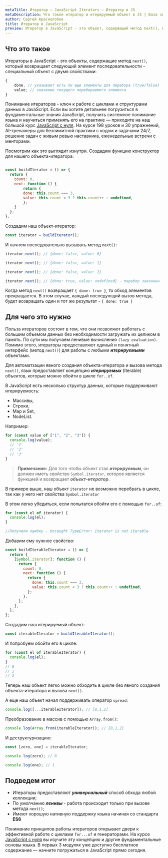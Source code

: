 ```yaml
---
metaTitle: Итератор – JavaScript Iterators – Итератор в JS
metaDescription: Что такое итератор и итерируемый объект в JS | База знаний PurpleSchool
author: Сергей Краснолобов
title: Итератор в JavaScript
preview: Итератор в JavaScript - это объект, содержащий метод next(), который возвращает следующий элемент последовательности...
---
```


## Что это такое

Итераторы в JavaScript - это объекты, содержащие метод `next()`, который возвращает следующий элемент последовательности - специальный объект с двумя свойствами:

```javascript
{
    done, // указывает есть ли еще элементы для перебора (true/false)
    value; // значение текущего перебираемого элемента
}
```

Понимание итераторов - ключ к работе с циклами и структурами данных в JavaScript. Если вы хотите детальнее погрузиться в фундаментальные знания JavaScript, получить системное понимание языка и научиться применять его на практике — приходите на наш большой курс [JavaScript с нуля](https://purpleschool.ru/course/javascript-basics?utm_source=knowledgebase&utm_medium=text&utm_campaign=iterator-v-javascript). На курсе 198 уроков и 30 упражнений, AI-тренажеры для безлимитной практики с кодом и задачами 24/7, решение задач с живым ревью наставника, еженедельные встречи с менторами.

Посмотрим как это выглядит изнутри.
Создадим функцию конструктор для нашего объекта-итератора:

```javascript

const buildIterator = () => {
  return {
    count: 0,
    next: function () {
        return {
        done: this.count === 3,
        value: this.count < 3 ? this.count++ : undefined,
        };
    }
  },
};
```

Создадим наш объект-итератор:

```javascript
const iterator = buildIterator();
```

И начнем последовательно вызывать метод `next()`:

```javascript
iterator.next(); // {done: false, value: 0}

iterator.next(); // {done: false, value: 1}

iterator.next(); // {done: false, value: 2}

iterator.next(); // {done: true, value: undefined} - перебор закончен
```

Когда метод `next()` возвращает `{ done: true }`, то обход элементов прекращается. В этом случае, каждый последующий вызов метода, будет возвращать один и тот же результат - `{ done: true }`

## Для чего это нужно

Польза итераторов состоит в том, что они позволяют работать с большим объемом данных без необходимости загружать их целиком в память. По сути мы получаем ленивые вычисления `(lazy evaluation)`. Помимо этого, итераторы предоставляют единый и понятный интерфейс (метод `next()`) для работы с любыми **_итерируемыми_** объектами.

Для автоматзации явного создания объекта-итератора и вызова метода `next()`, язык предоставляет концепцию **_итерируемых_** (Iterable) объектов, которые можно обойти в цикле `for..of`.

В JavaScript есть несколько структур данных, которые поддерживают итерируемость:

- Массивы,
- Строки,
- Map и Set,
- NodeList.

Например:

```javascript
for (const value of ["1", "2", "3"]) {
  console.log(value);
  // '1'
  // '2'
  // '3'
}
```

> **Примечание:** Для того чтобы объект стал **_итерируемым_**, он должен иметь свойство `Symbol.iterator`, которое является функцией и возвращает **_объект-итератор_**.

В примере выше, наш объект `iterator` не возможно перебрать в цикле, так как у него нет свойства `Symbol.iterator`

В этом легко убедиться, если попытатся обойти его с помощью `for..of`:

```javascript
for (const el of iterator) {
  console.log(el);
}

//Получили ошибку - Uncaught TypeError: iterator is not iterable
```

Добавим ему нужное свойство:

```javascript
const buildIterableIterator = () => {
  return {
    [Symbol.iterator]: function () {
      return {
        count: 0,
        next: function () {
          return {
            done: this.count === 3,
            value: this.count < 3 ? this.count++ : undefined,
          };
        },
      };
    },
  };
};
```

Создадим наш итерируемый объект:

```javascript
const iterableIterator = buildIterableIterator();
```

И попробуем обойти его в цикле:

```javascript
for (const el of iterableIterator) {
  console.log(el);
}
// 0
// 1
// 2
```

Теперь наш объект легко можно обходить в цикле без явного создания объекта-итератора и вызова `next()`.

А еще наш объект начал поддерживать оператор `spread`:

```javascript
console.log([...iterableIterator]); // [0,1,2]
```

Преобразование в массив с помощью `Array.from()`:

```javascript
console.log(Array.from(iterableIterator)); // [0,1,2]
```

И деструктуризацию:

```javascript
const [zero, one] = iterableIterator;

console.log(zero); // 0

console.log(one); // 1
```

## Подведем итог

- Итераторы предоставляют **_универсальный_** способ обхода любой коллекции;
- По умолчанию **_ленивы_** - работа происходит только при вызове метода `next()`;
- Имеют хорошую нативную поддержку языка начиная со стандарта **ES6**

Понимание принципов работы итераторов открывает двери к эффективной работе с циклами `for...of` и генераторами. На курсе [JavaScript с нуля](https://purpleschool.ru/course/javascript-basics?utm_source=knowledgebase&utm_medium=text&utm_campaign=iterator-v-javascript) вы изучите эту концепцию и другие фундаментальные основы языка. В первых 3 модулях уже доступно бесплатное содержание — начните погружаться в JavaScript прямо сегодня.

